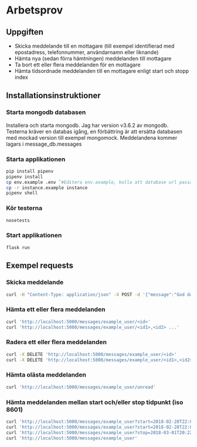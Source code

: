 # Arbetsprov

## Uppgiften 
* Skicka meddelande till en mottagare (till exempel identifierad med epostadress, telefonnummer, användarnamn eller liknande)
* Hämta nya (sedan förra hämtningen) meddelanden till mottagare
* Ta bort ett eller flera meddelanden för en mottagare
* Hämta tidsordnade meddelanden till en mottagare enligt start och stopp index

## Installationsinstruktioner
### Starta mongodb databasen
Installera och starta mongodb. Jag har version v3.6.2 av mongodb. Testerna kräver en databas igång, en förbättring är att ersätta databasen med mockad version till exempel mongomock. Meddelandena kommer lagars i message_db.messages

### Starta applikationen
```bash
pip install pipenv
pipenv install
cp env.example .env `#Editera env.example, kolla att database url passar`
cp -r instance.example instance
pipenv shell
```

### Kör testerna
```bash
nosetests
```

### Start applikationen
`flask run`

## Exempel requests
### Skicka meddelande
```Bash
curl -H "Content-Type: application/json" -X POST -d '{"message":"God day example_user!"}' http://localhost:5000/messages/example_user
```
### Hämta ett eller flera meddelanden
```Bash
curl 'http://localhost:5000/messages/example_user/<id>'
curl 'http://localhost:5000/messages/example_user/<id1>,<id2> ...'
```
### Radera ett eller flera meddelanden
```Bash
curl -X DELETE 'http://localhost:5000/messages/example_user/<id>'
curl -X DELETE 'http://localhost:5000/messages/example_user/<id1>,<id2>...'
```
### Hämta olästa meddelanden
```Bash
curl 'http://localhost:5000/messages/example_user/unread'
```
### Hämta meddelanden mellan start och/eller stop tidpunkt (iso 8601)
```Bash
curl 'http://localhost:5000/messages/example_user?start=2018-02-28T22:01:31&stop=2018-03-01T20:22:07'
curl 'http://localhost:5000/messages/example_user?start=2018-02-28T22:01:31'
curl 'http://localhost:5000/messages/example_user?stop=2018-03-01T20:22:07'
curl 'http://localhost:5000/messages/example_user'
```

